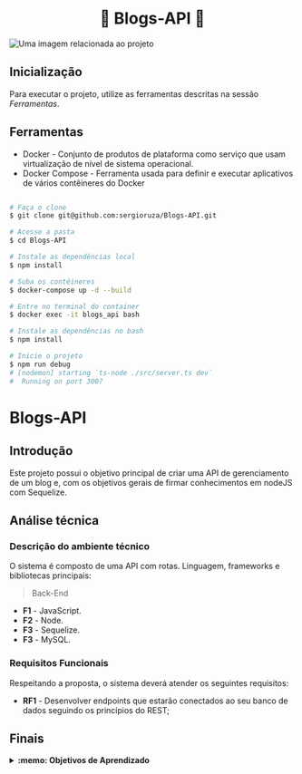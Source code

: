 # <h1 align="center">💾 Blogs-API 💾</h1>
<fig>
<img src="https://images.pexels.com/photos/7367/startup-photo.jpg?auto=compress&cs=tinysrgb&w=1260&h=750&dpr=1" alt="Uma imagem relacionada ao projeto">
</fig>

## Inicialização
Para executar o projeto, utilize as ferramentas descritas na sessão *Ferramentas*.

## Ferramentas
* Docker - Conjunto de produtos de plataforma como serviço que usam virtualização de nível de sistema operacional.
* Docker Compose - Ferramenta usada para definir e executar aplicativos de vários contêineres do Docker
```bash

# Faça o clone
$ git clone git@github.com:sergioruza/Blogs-API.git

# Acesse a pasta
$ cd Blogs-API

# Instale as dependências local
$ npm install

# Suba os contêineres
$ docker-compose up -d --build

# Entre no terminal do container
$ docker exec -it blogs_api bash

# Instale as dependências no bash
$ npm install

# Inicie o projeto
$ npm run debug
# [nodemon] starting `ts-node ./src/server.ts dev`
#  Running on port 300?
```
# Blogs-API

## Introdução

Este projeto possui o objetivo principal de criar uma API de gerenciamento de um blog e,
com os objetivos gerais de firmar conhecimentos em nodeJS com Sequelize.

## Análise técnica

### Descrição do ambiente técnico

O sistema é composto de uma API com rotas. Linguagem, frameworks e bibliotecas principais:
> Back-End
* **F1** - JavaScript.
* **F2** - Node.
* **F3** - Sequelize.
* **F3** - MySQL.

### Requisitos Funcionais
Respeitando a proposta, o sistema deverá atender os seguintes requisitos:

* **RF1** - Desenvolver endpoints que estarão conectados ao seu banco de dados seguindo os princípios do REST;

## Finais
<details>
 <summary><strong>:memo: Objetivos de Aprendizado</strong></summary><br /> 

- Utilizar Node.js;

- Utilizar a ORM Sequelize para manipular o MySQL;

- Realizar uma aplicação com CRUD;

</details>


